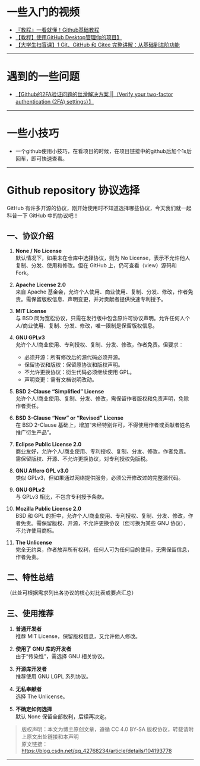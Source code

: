 # 一些入门的视频
- [『教程』一看就懂！Github基础教程](https://www.bilibili.com/video/BV1hS4y1S7wL?vd_source=4fd6c4265e65c0785c912874692a3971)
- [【教程】使用GitHub Desktop管理你的项目】](https://www.bilibili.com/video/BV13W411U7HY?vd_source=4fd6c4265e65c0785c912874692a3971)
- [【大学生扫盲课】1 Git、GitHub 和 Gitee 完整讲解：从基础到进阶功能](https://www.bilibili.com/video/BV1G8CFYvEjt?vd_source=4fd6c4265e65c0785c912874692a3971)

---

# 遇到的一些问题
- [【Github的2FA验证问题的丝滑解决方案 ||（Verify your two-factor authentication (2FA) settings）】](https://www.bilibili.com/video/BV1sj411e7wH?vd_source=4fd6c4265e65c0785c912874692a3971)

---

# 一些小技巧
- 一个github使用小技巧，在看项目的时候，在项目链接中的github后加个1s后回车，即可快速查看。


---

# Github repository 协议选择
GitHub 有许多开源的协议，刚开始使用时不知道选择哪些协议，今天我们就一起科普一下 GitHub 中的协议吧！

## 一、协议介绍

1. **None / No License**  
   默认情况下，如果未在仓库中选择协议，则为 No License，表示不允许他人复制、分发、使用和修改。但在 GitHub 上，仍可查看（view）源码和 Fork。

2. **Apache License 2.0**  
   来自 Apache 基金会，允许个人使用、商业使用、复制、分发、修改，作者免责。需保留版权信息、声明变更，并对贡献者提供快速专利授予。

3. **MIT License**  
   与 BSD 同为宽松协议，只需在发行版中包含原许可协议声明。允许任何人个人/商业使用、复制、分发、修改，唯一限制是保留版权信息。

4. **GNU GPLv3**  
   允许个人/商业使用、专利授权、复制、分发、修改，作者免责。但要求：
   - 必须开源：所有修改后的源代码必须开源。  
   - 保留协议和版权：保留原协议和版权声明。  
   - 不允许更换协议：衍生代码必须继续使用 GPL。  
   - 声明变更：需有文档说明改动。

5. **BSD 2-Clause “Simplified” License**  
   允许个人/商业使用、复制、分发、修改，需保留作者版权和免责声明，免除作者责任。

6. **BSD 3-Clause “New” or “Revised” License**  
   在 BSD 2-Clause 基础上，增加“未经特别许可，不得使用作者或贡献者姓名推广衍生产品”。

7. **Eclipse Public License 2.0**  
   商业友好，允许个人/商业使用、专利授权、复制、分发、修改，作者免责。需保留版权、开源、不允许更换协议，对专利授权免版税。

8. **GNU Affero GPL v3.0**  
   类似 GPLv3，但如果通过网络提供服务，必须公开修改过的完整源代码。

9. **GNU GPLv2**  
   与 GPLv3 相比，不包含专利授予条款。

10. **Mozilla Public License 2.0**  
    BSD 和 GPL 的折中，允许个人/商业使用、专利授权、复制、分发、修改，作者免责。需保留版权、开源，不允许更换协议（但可换为某些 GNU 协议），不允许使用商标。

11. **The Unlicense**  
    完全无约束，作者放弃所有权利，任何人可为任何目的使用，无需保留信息，作者免责。

## 二、特性总结

（此处可根据需求列出各协议的核心对比表或要点汇总）

## 三、使用推荐

1. **普通开发者**  
   推荐 MIT License，保留版权信息，又允许他人修改。

2. **使用了 GNU 库的开发者**  
   由于“传染性”，需选择 GNU 相关协议。

3. **开源库开发者**  
   推荐使用 GNU LGPL 系列协议。

4. **无私奉献者**  
   选择 The Unlicense。

5. **不确定如何选择**  
   默认 None 保留全部权利，后续再决定。

> 版权声明：本文为博主原创文章，遵循 CC 4.0 BY‑SA 版权协议，转载请附上原文出处链接和本声明  
原文链接：https://blog.csdn.net/qq_42768234/article/details/104193778
---
